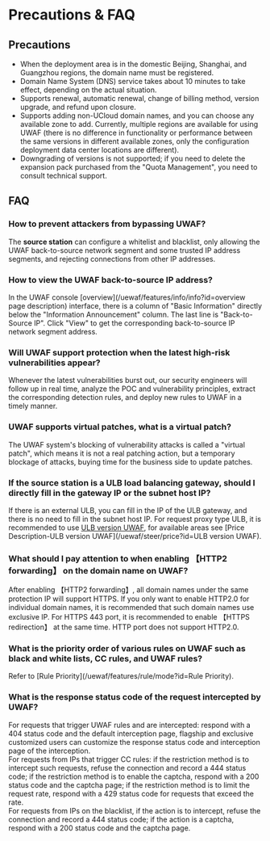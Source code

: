 # Precautions & FAQ

## Precautions

- When the deployment area is in the domestic Beijing, Shanghai, and Guangzhou regions, the domain name must be registered.
- Domain Name System (DNS) service takes about 10 minutes to take effect, depending on the actual situation.
- Supports renewal, automatic renewal, change of billing method, version upgrade, and refund upon closure.
- Supports adding non-UCloud domain names, and you can choose any available zone to add. Currently, multiple regions are available for using UWAF (there is no difference in functionality or performance between the same versions in different available zones, only the configuration deployment data center locations are different).
- Downgrading of versions is not supported; if you need to delete the expansion pack purchased from the "Quota Management", you need to consult technical support.

## FAQ

### How to prevent attackers from bypassing UWAF?

The **source station** can configure a whitelist and blacklist, only allowing the UWAF back-to-source network segment and some trusted IP address segments, and rejecting connections from other IP addresses.

### How to view the UWAF back-to-source IP address?

In the UWAF console [overview](/uewaf/features/info/info?id=overview page description) interface, there is a column of "Basic Information" directly below the "Information Announcement" column. The last line is "Back-to-Source IP". Click "View" to get the corresponding back-to-source IP network segment address.

### Will UWAF support protection when the latest high-risk vulnerabilities appear?

Whenever the latest vulnerabilities burst out, our security engineers will follow up in real time, analyze the POC and vulnerability principles, extract the corresponding detection rules, and deploy new rules to UWAF in a timely manner.

### UWAF supports virtual patches, what is a virtual patch?

The UWAF system's blocking of vulnerability attacks is called a "virtual patch", which means it is not a real patching action, but a temporary blockage of attacks, buying time for the business side to update patches.

### If the source station is a ULB load balancing gateway, should I directly fill in the gateway IP or the subnet host IP?

If there is an external ULB, you can fill in the IP of the ULB gateway, and there is no need to fill in the subnet host IP. For request proxy type ULB, it is recommended to use [ULB version UWAF](/uewaf/use/ulb_with_uwaf), for available areas see [Price Description-ULB version UWAF](/uewaf/steer/price?id=ULB version UWAF).

### What should I pay attention to when enabling 【HTTP2 forwarding】 on the domain name on UWAF?

After enabling 【HTTP2 forwarding】, all domain names under the same protection IP will support HTTPS. If you only want to enable HTTP2.0 for individual domain names, it is recommended that such domain names use exclusive IP. For HTTPS 443 port, it is recommended to enable 【HTTPS redirection】 at the same time. HTTP port does not support HTTP2.0.

### What is the priority order of various rules on UWAF such as black and white lists, CC rules, and UWAF rules?

Refer to [Rule Priority](/uewaf/features/rule/mode?id=Rule Priority).

### What is the response status code of the request intercepted by UWAF?

For requests that trigger UWAF rules and are intercepted: respond with a 404 status code and the default interception page, flagship and exclusive customized users can customize the response status code and interception page of the interception.  
For requests from IPs that trigger CC rules: if the restriction method is to intercept such requests, refuse the connection and record a 444 status code; if the restriction method is to enable the captcha, respond with a 200 status code and the captcha page; if the restriction method is to limit the request rate, respond with a 429 status code for requests that exceed the rate.  
For requests from IPs on the blacklist, if the action is to intercept, refuse the connection and record a 444 status code; if the action is a captcha, respond with a 200 status code and the captcha page.
